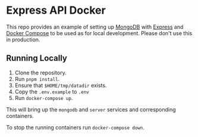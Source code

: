 # Express API Docker

This repo provides an example of setting up [MongoDB][] with [Express][] and
[Docker Compose][] to be used as for local development. Please don't use this in
production.

[MongoDB]: https://www.mongodb.com/
[Express]: https://expressjs.com/
[Docker Compose]: https://docs.docker.com/compose/

## Running Locally

1. Clone the repository.
1. Run `pnpm install`.
1. Ensure that `$HOME/tmp/datadir` exists.
1. Copy the `.env.example` to `.env`
1. Run `docker-compose up`.

This will bring up the `mongodb` and `server` services and corresponding containers.

To stop the running containers run `docker-compose down`.
